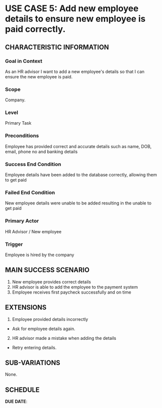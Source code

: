 # USE CASE 5: Add new employee details to ensure new employee is paid correctly.

## CHARACTERISTIC INFORMATION

### Goal in Context
As an HR advisor I want to add a new employee's details so that I can ensure the new employee is paid.



### Scope

Company.

### Level
Primary Task


### Preconditions
Employee has provided correct and accurate details such as name, DOB, email, phone no and banking details


### Success End Condition
Employee details have been added to the database correctly, allowing them to get paid


### Failed End Condition
New employee details were unable to be added resulting in the unable to get paid


### Primary Actor

HR Advisor / New employee

### Trigger
Employee is hired by the company

## MAIN SUCCESS SCENARIO
1. New employee provides correct details
2. HR advisor is able to add the employee to the payment system
3. Employee receives first paycheck successfully and on time

## EXTENSIONS
1. Employee provided details incorrectly
  - Ask for employee details again.
2. HR advisor made a mistake when adding the details
  - Retry entering details.
  

## SUB-VARIATIONS

None.

## SCHEDULE

**DUE DATE**: 
